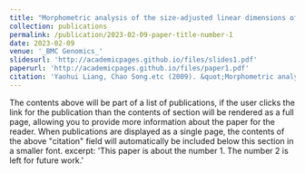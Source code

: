 ```yaml
---
title: "Morphometric analysis of the size-adjusted linear dimensions of the skull landmarks revealed craniofacial dysmorphology in _Mid1_-cKO mice"
collection: publications
permalink: /publication/2023-02-09-paper-title-number-1
date: 2023-02-09
venue: '_BMC Genomics_'
slidesurl: 'http://academicpages.github.io/files/slides1.pdf'
paperurl: 'http://academicpages.github.io/files/paper1.pdf'
citation: 'Yaohui Liang, Chao Song.etc (2009). &quot;Morphometric analysis of the size-adjusted linear dimensions of the skull landmarks revealed craniofacial dysmorphology in _Mid1_-cKO mice.&quot; <i>BMC Genomics</i>. 1(1).'
---
```


The contents above will be part of a list of publications, if the user clicks the link for the publication than the contents of section will be rendered as a full page, allowing you to provide more information about the paper for the reader. When publications are displayed as a single page, the contents of the above "citation" field will automatically be included below this section in a smaller font.
excerpt: 'This paper is about the number 1. The number 2 is left for future work.'
